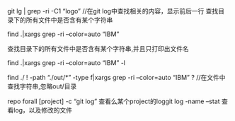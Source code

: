 git lg | grep -ri -C1 “logo”   //在git log中查找相关的内容，显示前后一行
查找目录下的所有文件中是否含有某个字符串

find .|xargs grep -ri –color=auto “IBM”

查找目录下的所有文件中是否含有某个字符串,并且只打印出文件名

find .|xargs grep -ri –color=auto “IBM” -l

 

find ./ ! -path “./out/*” -type f|xargs grep -ri –color=auto “IBM” ? //在文件中查找字符串,忽略out/目录

repo forall [project] -c “git log” 查看么某个project的loggit log -name –stat 查看log，以及修改的文件

 